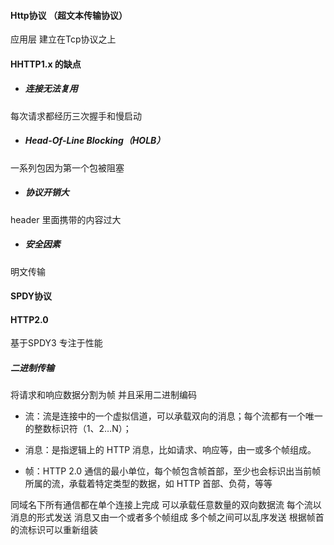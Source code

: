 #### Http协议 （超文本传输协议）

应用层 建立在Tcp协议之上 

#### HHTTP1.x 的缺点

* ##### 连接无法复用 

每次请求都经历三次握手和慢启动 

* ##### **Head-Of-Line Blocking（HOLB）**

一系列包因为第一个包被阻塞

* ##### 协议开销大

header 里面携带的内容过大

* ##### 安全因素

明文传输

#### SPDY协议

#### HTTP2.0

基于SPDY3 专注于性能 

##### 二进制传输

将请求和响应数据分割为帧 并且采用二进制编码

* 流：流是连接中的一个虚拟信道，可以承载双向的消息；每个流都有一个唯一的整数标识符（1、2…N）；

* 消息：是指逻辑上的 HTTP 消息，比如请求、响应等，由一或多个帧组成。
* 帧：HTTP 2.0 通信的最小单位，每个帧包含帧首部，至少也会标识出当前帧所属的流，承载着特定类型的数据，如 HTTP 首部、负荷，等等

同域名下所有通信都在单个连接上完成 可以承载任意数量的双向数据流 每个流以消息的形式发送 消息又由一个或者多个帧组成 多个帧之间可以乱序发送 根据帧首的流标识可以重新组装



